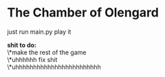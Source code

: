 # The Chamber of Olengard
<p>just run main.py play it</p>
<strong>shit to do:</strong><br/>
\*make the rest of the game<br/>
\*uhhhhhh fix shit<br/>
\*uhhhhhhhhhhhhhhhhhhhhhhhh<br/>
